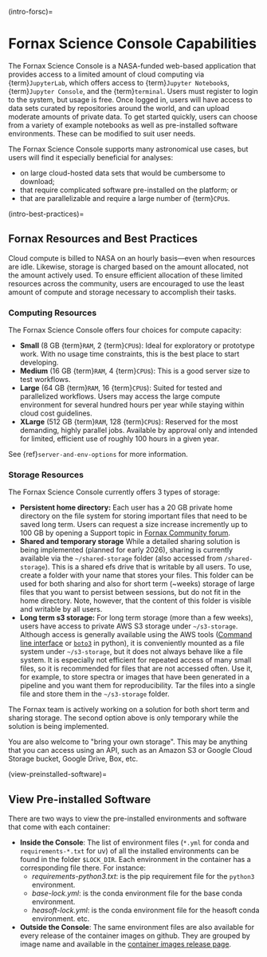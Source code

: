 (intro-forsc)=
# Fornax Science Console Capabilities

The Fornax Science Console is a NASA-funded web-based application that provides access to a limited amount of cloud computing via {term}`JupyterLab`, which offers access to {term}`Jupyter Notebook`s, {term}`Jupyter Console`, and the {term}`terminal`.
Users must register to login to the system, but usage is free.
Once logged in, users will have access to data sets curated by repositories around the world, and can upload moderate amounts of private data.
To get started quickly, users can choose from a variety of example notebooks as well as pre-installed software environments.
These can be modified to suit user needs.

The Fornax Science Console supports many astronomical use cases, but users will find it especially beneficial for analyses:

-   on large cloud-hosted data sets that would be cumbersome to download;
-   that require complicated software pre-installed on the platform; or
-   that are parallelizable and require a large number of {term}`CPU`s.

(intro-best-practices)=
## Fornax Resources and Best Practices

Cloud compute is billed to NASA on an hourly basis—even when resources are idle.
Likewise, storage is charged based on the amount allocated, not the amount actively used.
To ensure efficient allocation of these limited resources across the community, users are encouraged to use the least amount of compute and storage necessary to accomplish their tasks.

### Computing Resources

The Fornax Science Console offers four choices for compute capacity:

-   **Small** (8 GB {term}`RAM`, 2 {term}`CPU`s): Ideal for exploratory or prototype work.
    With no usage time constraints, this is the best place to start developing.
-   **Medium** (16 GB {term}`RAM`, 4 {term}`CPU`s): This is a good server size to test workflows.
-   **Large** (64 GB {term}`RAM`, 16 {term}`CPU`s): Suited for tested and parallelized workflows.
    Users may access the large compute environment for several hundred hours per year while staying within cloud cost guidelines.
-   **XLarge** (512 GB {term}`RAM`, 128 {term}`CPU`s): Reserved for the most demanding, highly parallel jobs.
    Available by approval only and intended for limited, efficient use of roughly 100 hours in a given year.

See {ref}`server-and-env-options` for more information.

### Storage Resources

The Fornax Science Console currently offers 3 types of storage:

-   **Persistent home directory:** Each user has a 20 GB private home directory on the file system for storing important files that need to be saved long term. Users can request a size increase incremently up to 100 GB by opening a Support topic in [Fornax Community forum](https://discourse.fornax.sciencecloud.nasa.gov/).
-   **Shared and temporary storage** While a detailed sharing solution is being implemented (planned for early 2026), sharing is currently available via the `~/shared-storage` folder (also accessed from `/shared-storage`). This is a shared efs drive that is writable by all users. To use, create a folder with your name that stores your files. This folder can be used for both sharing and also for short term (~weeks) storage of large files that you want to persist between sessions, but do not fit in the home directory. Note, however, that the content of this folder is visible and writable by all users.
-   **Long term s3 storage:** For long term storage (more than a few weeks), users have access to private AWS S3 storage under `~/s3-storage`. Although access is generally available using the AWS tools ([Command line interface](https://docs.aws.amazon.com/cli/latest/reference/s3/) or [`boto3`](https://boto3.amazonaws.com/v1/documentation/api/latest/reference/services/s3.html) in python), it is conveniently mounted as a file system under `~/s3-storage`, but it does not always behave like a file system. It is especially not efficient for repeated access of many small files, so it is recommended for files that are not accessed often. Use it, for example, to store spectra or images that have been generated in a pipeline and you want them for reproducibility. Tar the files into a single file and store them in the `~/s3-storage` folder.

The Fornax team is actively working on a solution for both short term and sharing storage. The second option above is only temporary while the solution is being implemented. 

You are also welcome to "bring your own storage".
This may be anything that you can access using an API, such as an Amazon S3 or Google Cloud Storage bucket, Google Drive, Box, etc.

(view-preinstalled-software)=
## View Pre-installed Software

There are two ways to view the pre-installed environments and software that come with each container:

-   **Inside the Console**:
    The list of environment files (`*.yml` for conda and `requirements-*.txt` for uv) of all the installed environments can be found in the folder `$LOCK_DIR`.
    Each environment in the container has a corresponding file there.
    For instance:
    -   *requirements-python3.txt*: is the pip requirement file for the `python3` environment.
    -   *base-lock.yml*: is the conda environment file for the base conda environment.
    -   *heasoft-lock.yml*: is the conda environment file for the heasoft conda environment.
      etc.
-   **Outside the Console**: The same environment files are also available for every release of the container images on github.
    They are grouped by image name and available in the [container images release page](https://github.com/nasa-fornax/fornax-images/releases).

